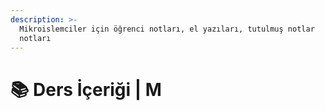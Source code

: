 ```yaml
---
description: >-
  Mikroislemciler için öğrenci notları, el yazıları, tutulmuş notlar
  notları
---
```


# 📚 Ders İçeriği \| M
